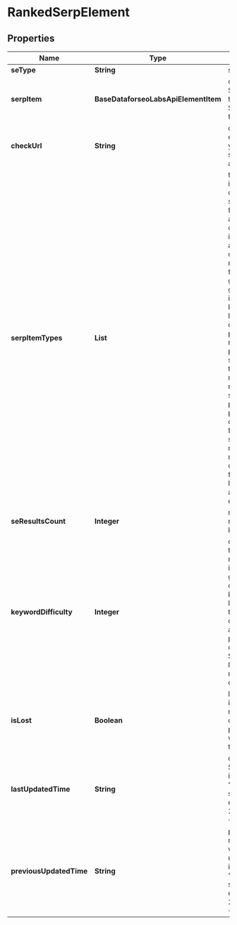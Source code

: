 # RankedSerpElement


## Properties

| Name | Type | Description | Notes |
|------------ | ------------- | ------------- | -------------|
**seType** | **String** | search engine type |[optional]|
**serpItem** | **BaseDataforseoLabsApiElementItem** | contains data on the SERP element<br>the list of supported SERP elements can be found below |[optional]|
**checkUrl** | **String** | direct URL to search engine results<br>you can use it to make sure that we provided accurate results |[optional]|
**serpItemTypes** | **List<String>** | types of search results in SERP<br>contains types of search results (items) found in SERP<br>all possible item types can be found here, they include:<br>answer_box, app, carousel, multi_carousel, featured_snippet, google_flights, google_reviews, images, jobs, knowledge_graph, local_pack, map, organic, paid, people_also_ask, related_searches, people_also_search, shopping, top_stories, twitter, video, events, mention_carousel, recipes, top_sights, scholarly_articles, popular_products, podcasts, questions_and_answers, find_results_on, stocks_box;<br>note that the actual results will be returned only for organic, paid, featured_snippet, local_pack, and ai_overview_reference elements |[optional]|
**seResultsCount** | **Integer** | number of search results for the returned keyword |[optional]|
**keywordDifficulty** | **Integer** | difficulty of ranking in the first top-10 organic results for a keyword<br>indicates the chance of getting in top-10 organic results for a keyword on a logarithmic scale from 0 to 100;<br>calculated by analysing, among other parameters, link profiles of the first 10 pages in SERP;<br>learn more about the metric in this help center guide |[optional]|
**isLost** | **Boolean** | lost ranked elements<br>indicates how many ranked elements of this domain were previously presented in SERPs, but weren’t found during the last check |[optional]|
**lastUpdatedTime** | **String** | date and time when SERP data was updated<br>in the UTC format: “yyyy-mm-dd hh-mm-ss +00:00”<br>example:<br>2019-11-15 12:57:46 +00:00 |[optional]|
**previousUpdatedTime** | **String** | previous to the most recent date and time when SERP data was updated<br>in the UTC format: “yyyy-mm-dd hh-mm-ss +00:00”<br>example:<br>2019-10-15 12:57:46 +00:00 |[optional]|